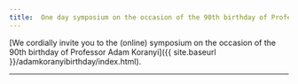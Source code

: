 ```yaml
---
title:  One day symposium on the occasion of the 90th birthday of Professor Adam Koranyi
---
```

[We cordially invite you to the (online) symposium on the occasion of the 90th birthday of Professor Adam Koranyi]({{ site.baseurl }}/adamkoranyibirthday/index.html).

---

